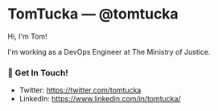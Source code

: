 # TomTucka &mdash; @tomtucka

Hi, I'm Tom!

I'm working as a DevOps Engineer at The Ministry of Justice.

### 📮 Get In Touch!
- Twitter: https://twitter.com/tomtucka
- LinkedIn: https://www.linkedin.com/in/tomtucka/
